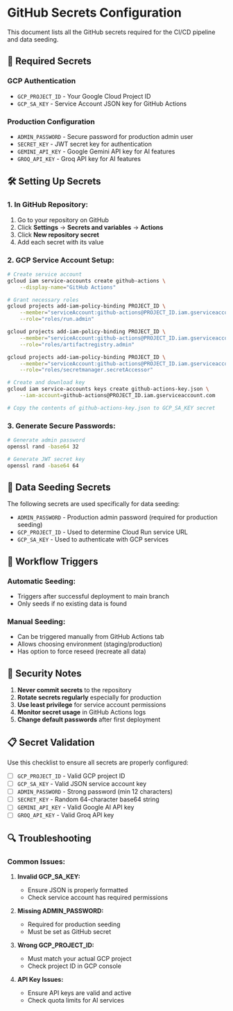 # GitHub Secrets Configuration

This document lists all the GitHub secrets required for the CI/CD pipeline and data seeding.

## 🔐 Required Secrets

### **GCP Authentication**
- `GCP_PROJECT_ID` - Your Google Cloud Project ID
- `GCP_SA_KEY` - Service Account JSON key for GitHub Actions

### **Production Configuration**
- `ADMIN_PASSWORD` - Secure password for production admin user
- `SECRET_KEY` - JWT secret key for authentication
- `GEMINI_API_KEY` - Google Gemini API key for AI features
- `GROQ_API_KEY` - Groq API key for AI features

## 🛠️ Setting Up Secrets

### **1. In GitHub Repository:**
1. Go to your repository on GitHub
2. Click **Settings** → **Secrets and variables** → **Actions**
3. Click **New repository secret**
4. Add each secret with its value

### **2. GCP Service Account Setup:**
```bash
# Create service account
gcloud iam service-accounts create github-actions \
    --display-name="GitHub Actions"

# Grant necessary roles
gcloud projects add-iam-policy-binding PROJECT_ID \
    --member="serviceAccount:github-actions@PROJECT_ID.iam.gserviceaccount.com" \
    --role="roles/run.admin"

gcloud projects add-iam-policy-binding PROJECT_ID \
    --member="serviceAccount:github-actions@PROJECT_ID.iam.gserviceaccount.com" \
    --role="roles/artifactregistry.admin"

gcloud projects add-iam-policy-binding PROJECT_ID \
    --member="serviceAccount:github-actions@PROJECT_ID.iam.gserviceaccount.com" \
    --role="roles/secretmanager.secretAccessor"

# Create and download key
gcloud iam service-accounts keys create github-actions-key.json \
    --iam-account=github-actions@PROJECT_ID.iam.gserviceaccount.com

# Copy the contents of github-actions-key.json to GCP_SA_KEY secret
```

### **3. Generate Secure Passwords:**
```bash
# Generate admin password
openssl rand -base64 32

# Generate JWT secret key
openssl rand -base64 64
```

## 🌱 Data Seeding Secrets

The following secrets are used specifically for data seeding:

- `ADMIN_PASSWORD` - Production admin password (required for production seeding)
- `GCP_PROJECT_ID` - Used to determine Cloud Run service URL
- `GCP_SA_KEY` - Used to authenticate with GCP services

## 🔄 Workflow Triggers

### **Automatic Seeding:**
- Triggers after successful deployment to main branch
- Only seeds if no existing data is found

### **Manual Seeding:**
- Can be triggered manually from GitHub Actions tab
- Allows choosing environment (staging/production)
- Has option to force reseed (recreate all data)

## 🚨 Security Notes

1. **Never commit secrets** to the repository
2. **Rotate secrets regularly** especially for production
3. **Use least privilege** for service account permissions
4. **Monitor secret usage** in GitHub Actions logs
5. **Change default passwords** after first deployment

## 📋 Secret Validation

Use this checklist to ensure all secrets are properly configured:

- [ ] `GCP_PROJECT_ID` - Valid GCP project ID
- [ ] `GCP_SA_KEY` - Valid JSON service account key
- [ ] `ADMIN_PASSWORD` - Strong password (min 12 characters)
- [ ] `SECRET_KEY` - Random 64-character base64 string
- [ ] `GEMINI_API_KEY` - Valid Google AI API key
- [ ] `GROQ_API_KEY` - Valid Groq API key

## 🔍 Troubleshooting

### **Common Issues:**

1. **Invalid GCP_SA_KEY:**
   - Ensure JSON is properly formatted
   - Check service account has required permissions

2. **Missing ADMIN_PASSWORD:**
   - Required for production seeding
   - Must be set as GitHub secret

3. **Wrong GCP_PROJECT_ID:**
   - Must match your actual GCP project
   - Check project ID in GCP console

4. **API Key Issues:**
   - Ensure API keys are valid and active
   - Check quota limits for AI services
